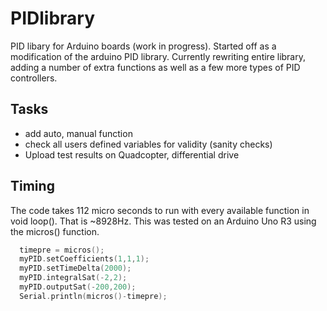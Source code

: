 # PIDlibrary
PID libary for Arduino boards (work in progress). Started off as a modification of the arduino PID library. Currently rewriting entire library, adding a number of extra functions as well as a few more types of PID controllers.

## Tasks ##

* add auto, manual function
* check all users defined variables for validity (sanity checks)
* Upload test results on Quadcopter, differential drive

## Timing ##

The code takes 112 micro seconds to run with every available function in void loop(). That is ~8928Hz. This was tested on an Arduino Uno R3 using the micros() function. 

```c++
  timepre = micros();
  myPID.setCoefficients(1,1,1);
  myPID.setTimeDelta(2000);
  myPID.integralSat(-2,2);
  myPID.outputSat(-200,200);
  Serial.println(micros()-timepre);
```
